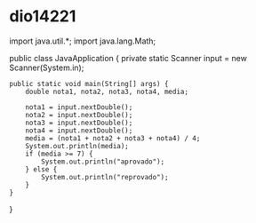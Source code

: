 # dio14221
import java.util.*;
import java.lang.Math;

public class JavaApplication {
    private static Scanner input = new Scanner(System.in);

    public static void main(String[] args) {
        double nota1, nota2, nota3, nota4, media;
        
        nota1 = input.nextDouble();
        nota2 = input.nextDouble();
        nota3 = input.nextDouble();
        nota4 = input.nextDouble();
        media = (nota1 + nota2 + nota3 + nota4) / 4;
        System.out.println(media);
        if (media >= 7) {
            System.out.println("aprovado");
        } else {
            System.out.println("reprovado");
        }
    }
}
